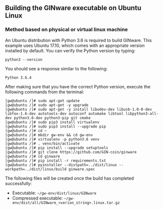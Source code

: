 ## Building the GINware executable on Ubuntu Linux

### Method based on physical or virtual linux machine

An Ubuntu distribution with Python 3.6 is required to build GINware. This example uses Ubuntu 17.10, which comes with an appropriate version installed by default. You can verify the Python version by typing:

```
python3 --version
```

You should see a response similar to the following:

  `Python 3.6.4`

After making sure that you have the correct Python version, execute the following commands from the terminal:

```
[gw@ubuntu /]# sudo apt-get update
[gw@ubuntu /]# sudo apt-get -y upgrade
[gw@ubuntu /]# sudo apt-get -y install libudev-dev libusb-1.0-0-dev libfox-1.6-dev autotools-dev autoconf automake libtool libpython3-all-dev python3.6-dev python3-pip git cmake
[gw@ubuntu /]# sudo pip3 install virtualenv
[gw@ubuntu /]# sudo pip3 install --upgrade pip
[gw@ubuntu /]# cd ~
[gw@ubuntu /]# mkdir gw-env && cd gw-env
[gw@ubuntu /]# virtualenv -p python3.6 venv
[gw@ubuntu /]# . venv/bin/activate
[gw@ubuntu /]# pip install --upgrade setuptools
[gw@ubuntu /]# git clone https://github.com/GIN-coin/ginware
[gw@ubuntu /]# cd ginware
[gw@ubuntu /]# pip install -r requirements.txt
[gw@ubuntu /]# pyinstaller --distpath=../dist/linux --workpath=../dist/linux/build ginware.spec
```

The following files will be created once the build has completed successfully:

* Executable: `~/gw-env/dist/linux/GINware`
* Compressed executable: `~/gw-env/dist/all/GINware_<verion_string>.linux.tar.gz`
